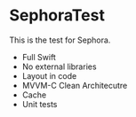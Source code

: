 # SephoraTest

This is the test for Sephora.
- Full Swift
- No external libraries
- Layout in code
- MVVM-C Clean Architecutre
- Cache
- Unit tests
